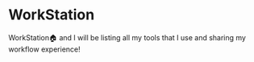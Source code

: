 # WorkStation
WorkStation🏠 and I will be listing all my tools that I use and sharing my workflow experience!
